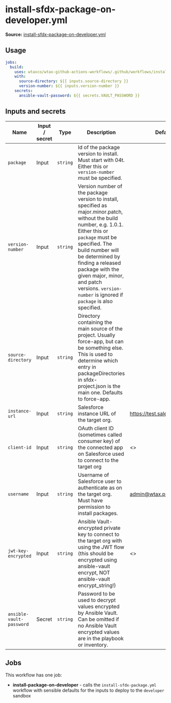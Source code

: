 # install-sfdx-package-on-developer.yml

**Source:** [install-sfdx-package-on-developer.yml](../.github/workflows/install-sfdx-package-on-developer.yml)

## Usage

```yaml
jobs:
  build:
    uses: wtaxco/wtax-github-actions-workflows/.github/workflows/install-sfdx-package.yml-on-developer@testing
    with:
      source-directory: ${{ inputs.source-directory }}
      version-number: ${{ inputs.version-number }}
    secrets:
      ansible-vault-password: ${{ secrets.VAULT_PASSWORD }}
```

## Inputs and secrets

| Name                     | Input / secret | Type     | Description                                                                                                                                                                                                                                                                                                                                        | Default                                                                                         |
|--------------------------|----------------|----------|----------------------------------------------------------------------------------------------------------------------------------------------------------------------------------------------------------------------------------------------------------------------------------------------------------------------------------------------------|-------------------------------------------------------------------------------------------------|
| `package`                | Input          | `string` | Id of the package version to install. Must start with 04t. Either this or `version-number` must be specified.                                                                                                                                                                                                                                      |                                                                                                 |
| `version-number`         | Input          | `string` | Version number of the package version to install, specified as major.minor.patch, without the build number, e.g. 1.0.1. Either this or `package` must be specified. The build number will be determined by finding a released package with the given major, minor, and patch versions. `version-number` is ignored if `package` is also specified. |                                                                                                 |
| `source-directory`       | Input          | `string` | Directory containing the main source of the project. Usually force-app, but can be something else. This is used to determine which entry in packageDirectories in sfdx-project.json is the main one. Defaults to force-app.                                                                                                                        |                                                                                                 |
| `instance-url`           | Input          | `string` | Salesforce instance URL of the target org.                                                                                                                                                                                                                                                                                                         | https://test.salesforce.com                                                                     |
| `client-id`              | Input          | `string` | OAuth client ID (sometimes called consumer key) of the connected app on Salesforce used to connect to the target org                                                                                                                                                                                                                               | <<the client ID for the Continuous Integration connected app on the developer sandbox>>         |
| `username`               | Input          | `string` | Username of Salesforce user to authenticate as on the target org. Must have permission to install packages.                                                                                                                                                                                                                                        | admin@wtax.prod.developer                                                                       |
| `jwt-key-encrypted`      | Input          | `string` | Ansible Vault-encrypted private key to connect to the target org with using the JWT flow (this should be encrypted using ansible-vault encrypt, NOT ansible-vault encrypt_string!)                                                                                                                                                                 | <<the encrypted JWT key for the Continuous Integration connected app on the developer sandbox>> |
| `ansible-vault-password` | Secret         | `string` | Password to be used to decrypt values encrypted by Ansible Vault. Can be omitted if no Ansible Vault encrypted values are in the playbook or inventory.                                                                                                                                                                                            |                                                                                                 |

## Jobs

This workflow has one job:
- **install-package-on-developer** - calls the `install-sfdx-package.yml` workflow with sensible defaults for the inputs to deploy to the `developer` sandbox
